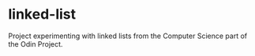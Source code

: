 # linked-list
Project experimenting with linked lists from the Computer Science part of the Odin Project.
